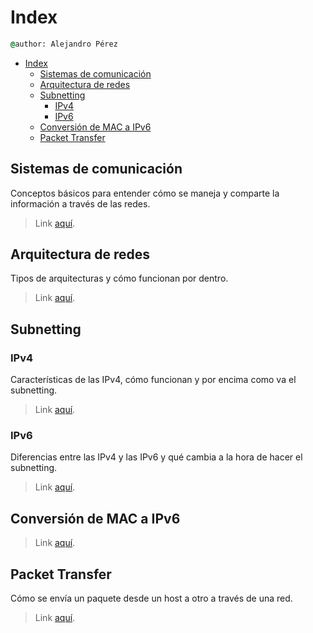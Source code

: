# Index

``` cmd
@author: Alejandro Pérez
```

- [Index](#index)
  - [Sistemas de comunicación](#sistemas-de-comunicación)
  - [Arquitectura de redes](#arquitectura-de-redes)
  - [Subnetting](#subnetting)
    - [IPv4](#ipv4)
    - [IPv6](#ipv6)
  - [Conversión de MAC a IPv6](#conversión-de-mac-a-ipv6)
  - [Packet Transfer](#packet-transfer)

## Sistemas de comunicación

Conceptos básicos para entender cómo se maneja y comparte la información a través de las redes.

> Link [aquí](intro-sistemas-comunicacion.md).

## Arquitectura de redes

Tipos de arquitecturas y cómo funcionan por dentro.

> Link [aquí](intro-arquitectura-redes.md).

## Subnetting

### IPv4

Características de las IPv4, cómo funcionan y por encima como va el subnetting.

> Link [aquí](subnetting-ipv4.md).

### IPv6

Diferencias entre las IPv4 y las IPv6 y qué cambia a la hora de hacer el subnetting.

> Link [aquí](subnetting-ipv6.md).

## Conversión de MAC a IPv6

> Link [aquí](mac-a-ipv6.md).

## Packet Transfer

Cómo se envía un paquete desde un host a otro a través de una red.

> Link [aquí](packet-transfer.md).
